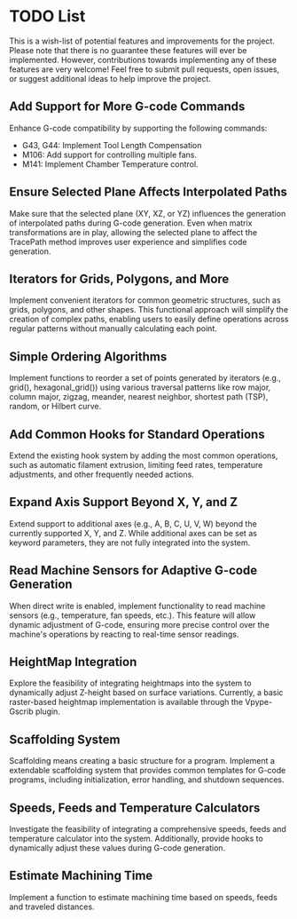 # TODO List

This is a wish-list of potential features and improvements for the
project. Please note that there is no guarantee these features will ever
be implemented. However, contributions towards implementing any of these
features are very welcome! Feel free to submit pull requests, open issues,
or suggest additional ideas to help improve the project.

## Add Support for More G-code Commands

Enhance G-code compatibility by supporting the following commands:

* G43, G44: Implement Tool Length Compensation
* M106: Add support for controlling multiple fans.
* M141: Implement Chamber Temperature control.

## Ensure Selected Plane Affects Interpolated Paths

Make sure that the selected plane (XY, XZ, or YZ) influences the
generation of interpolated paths during G-code generation. Even when
matrix transformations are in play, allowing the selected plane to
affect the TracePath method improves user experience and simplifies
code generation.

## Iterators for Grids, Polygons, and More

Implement convenient iterators for common geometric structures, such as
grids, polygons, and other shapes. This functional approach will simplify
the creation of complex paths, enabling users to easily define operations
across regular patterns without manually calculating each point.

## Simple Ordering Algorithms

Implement functions to reorder a set of points generated by iterators
(e.g., grid(), hexagonal_grid()) using various traversal patterns like
row major, column major, zigzag, meander, nearest neighbor, shortest
path (TSP), random, or Hilbert curve.

## Add Common Hooks for Standard Operations

Extend the existing hook system by adding the most common operations,
such as automatic filament extrusion, limiting feed rates, temperature
adjustments, and other frequently needed actions.

## Expand Axis Support Beyond X, Y, and Z

Extend support to additional axes (e.g., A, B, C, U, V, W) beyond the
currently supported X, Y, and Z. While additional axes can be set as
keyword parameters, they are not fully integrated into the system.

## Read Machine Sensors for Adaptive G-code Generation

When direct write is enabled, implement functionality to read machine
sensors (e.g., temperature, fan speeds, etc.). This feature will allow
dynamic adjustment of G-code, ensuring more precise control over the
machine's operations by reacting to real-time sensor readings.

## HeightMap Integration

Explore the feasibility of integrating heightmaps into the system to
dynamically adjust Z-height based on surface variations. Currently, a
basic raster-based heightmap implementation is available through the
Vpype-Gscrib plugin.

## Scaffolding System

Scaffolding means creating a basic structure for a program. Implement a
extendable scaffolding system that provides common templates for G-code
programs, including initialization, error handling, and shutdown sequences.

## Speeds, Feeds and Temperature Calculators

Investigate the feasibility of integrating a comprehensive speeds,
feeds and temperature calculator into the system. Additionally, provide
hooks to dynamically adjust these values during G-code generation.

## Estimate Machining Time

Implement a function to estimate machining time based on speeds, feeds
and traveled distances.
